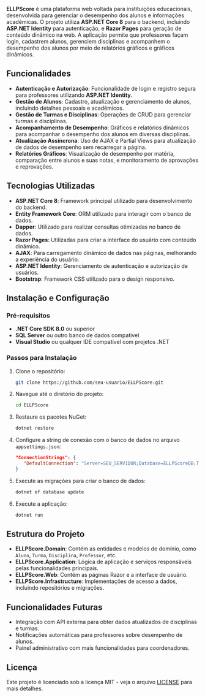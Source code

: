 **ELLPScore** é uma plataforma web voltada para instituições educacionais, desenvolvida para gerenciar o desempenho dos alunos e informações acadêmicas. O projeto utiliza **ASP.NET Core 8** para o backend, incluindo **ASP.NET Identity** para autenticação, e **Razor Pages** para geração de conteúdo dinâmico na web. A aplicação permite que professores façam login, cadastrem alunos, gerenciem disciplinas e acompanhem o desempenho dos alunos por meio de relatórios gráficos e gráficos dinâmicos.

## Funcionalidades

- **Autenticação e Autorização**: Funcionalidade de login e registro segura para professores utilizando **ASP.NET Identity**.
- **Gestão de Alunos**: Cadastro, atualização e gerenciamento de alunos, incluindo detalhes pessoais e acadêmicos.
- **Gestão de Turmas e Disciplinas**: Operações de CRUD para gerenciar turmas e disciplinas.
- **Acompanhamento de Desempenho**: Gráficos e relatórios dinâmicos para acompanhar o desempenho dos alunos em diversas disciplinas.
- **Atualização Assíncrona**: Uso de AJAX e Partial Views para atualização de dados de desempenho sem recarregar a página.
- **Relatórios Gráficos**: Visualização de desempenho por matéria, comparação entre alunos e suas notas, e monitoramento de aprovações e reprovações.

## Tecnologias Utilizadas

- **ASP.NET Core 8**: Framework principal utilizado para desenvolvimento do backend.
- **Entity Framework Core**: ORM utilizado para interagir com o banco de dados.
- **Dapper**: Utilizado para realizar consultas otimizadas no banco de dados.
- **Razor Pages**: Utilizadas para criar a interface do usuário com conteúdo dinâmico.
- **AJAX**: Para carregamento dinâmico de dados nas páginas, melhorando a experiência do usuário.
- **ASP.NET Identity**: Gerenciamento de autenticação e autorização de usuários.
- **Bootstrap**: Framework CSS utilizado para o design responsivo.

## Instalação e Configuração

### Pré-requisitos

- **.NET Core SDK 8.0** ou superior
- **SQL Server** ou outro banco de dados compatível
- **Visual Studio** ou qualquer IDE compatível com projetos .NET

### Passos para Instalação

1. Clone o repositório:

   ```bash
   git clone https://github.com/seu-usuario/ELLPScore.git
   ```

2. Navegue até o diretório do projeto:

   ```bash
   cd ELLPScore
   ```

3. Restaure os pacotes NuGet:

   ```bash
   dotnet restore
   ```

4. Configure a string de conexão com o banco de dados no arquivo `appsettings.json`:

   ```json
   "ConnectionStrings": {
      "DefaultConnection": "Server=SEU_SERVIDOR;Database=ELLPScoreDB;Trusted_Connection=True;MultipleActiveResultSets=true"
   }
   ```

5. Execute as migrações para criar o banco de dados:

   ```bash
   dotnet ef database update
   ```

6. Execute a aplicação:

   ```bash
   dotnet run
   ```

## Estrutura do Projeto

- **ELLPScore.Domain**: Contém as entidades e modelos de domínio, como `Aluno`, `Turma`, `Disciplina`, `Professor`, etc.
- **ELLPScore.Application**: Lógica de aplicação e serviços responsáveis pelas funcionalidades principais.
- **ELLPScore.Web**: Contém as páginas Razor e a interface de usuário.
- **ELLPScore.Infrastructure**: Implementações de acesso a dados, incluindo repositórios e migrações.

## Funcionalidades Futuras

- Integração com API externa para obter dados atualizados de disciplinas e turmas.
- Notificações automáticas para professores sobre desempenho de alunos.
- Painel administrativo com mais funcionalidades para coordenadores.

## Licença

Este projeto é licenciado sob a licença MIT - veja o arquivo [LICENSE](LICENSE) para mais detalhes.
